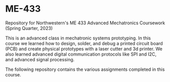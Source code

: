 # ME-433
Repository for Northwestern's ME 433 Advanced Mechatronics Coursework (Spring Quarter, 2023)

This is an advanced class in mechatronic systems prototyping. In this course we learned how to design, solder, and debug a printed circuit board (PCB) and create physical prototypes with a laser cutter and 3d printer. We also learned advanced digital communication protocols like SPI and I2C, and advanced signal processing. 

The following repository contains the various assignments completed in this course. 
